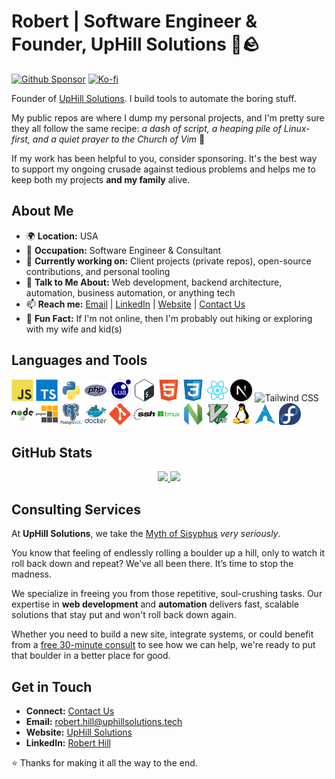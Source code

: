 # Robert | Software Engineer & Founder, UpHill Solutions 🤜🪨
[![Github Sponsor](https://img.shields.io/badge/GitHub%20Sponsor-❤️-blue?style=for-the-badge)](https://github.com/sponsors/uhs-robert) 
[![Ko-fi](https://img.shields.io/badge/ko--fi-buy%20me%20a%20coffee-darkgreen?logo=ko-fi&logoColor=white&style=for-the-badge)](https://ko-fi.com/uphillsolutions)

Founder of [UpHill Solutions](https://uphillsolutions.tech). I build tools to automate the boring stuff.

My public repos are where I dump my personal projects, and I'm pretty sure they all follow the same recipe: _a dash of script, a heaping pile of Linux-first, and a quiet prayer to the Church of Vim_ 🙏

If my work has been helpful to you, consider sponsoring. It's the best way to support my ongoing crusade against tedious problems and helps me to keep both my projects **and my family** alive.

## About Me

- 🌍 **Location:** USA
- 💼 **Occupation:** Software Engineer & Consultant
- 🔭 **Currently working on:** Client projects (private repos), open-source contributions, and personal tooling
- 🧠 **Talk to Me About:** Web development, backend architecture, automation, business automation, or anything tech  
- 📫 **Reach me:** [Email](mailto:robert.hill@uphillsolutions.tech) | [LinkedIn](https://www.linkedin.com/in/robert-hill-a6a189125/) | [Website](https://uphillsolutions.tech) | [Contact Us](https://uphillsolutions.tech/contact-us/)
- 🥾 **Fun Fact:** If I'm not online, then I'm probably out hiking or exploring with my wife and kid(s)
  
## Languages and Tools

<p align="left">
  <!-- Core Languages -->
  <img src="https://raw.githubusercontent.com/devicons/devicon/master/icons/javascript/javascript-original.svg" alt="JavaScript" width="35" height="35"/>
  <img src="https://raw.githubusercontent.com/devicons/devicon/master/icons/typescript/typescript-original.svg" alt="TypeScript" width="35" height="35"/>
  <img src="https://raw.githubusercontent.com/devicons/devicon/master/icons/python/python-original.svg" alt="Python" width="35" height="35"/>
  <img src="https://raw.githubusercontent.com/devicons/devicon/master/icons/php/php-original.svg" alt="PHP" width="35" height="35"/>
  <img src="https://raw.githubusercontent.com/devicons/devicon/master/icons/lua/lua-original.svg" alt="Lua" width="35" height="35"/>
  <img src="https://raw.githubusercontent.com/devicons/devicon/master/icons/bash/bash-original.svg" alt="Shell" width="35" height="35"/>

  <!-- Web & Frontend -->
  <img src="https://raw.githubusercontent.com/devicons/devicon/master/icons/html5/html5-original.svg" alt="HTML5" width="35" height="35"/>
  <img src="https://raw.githubusercontent.com/devicons/devicon/master/icons/css3/css3-original.svg" alt="CSS3" width="35" height="35"/>
  <img src="https://raw.githubusercontent.com/devicons/devicon/master/icons/react/react-original.svg" alt="React" width="35" height="35"/>
  <img src="https://raw.githubusercontent.com/devicons/devicon/master/icons/nextjs/nextjs-original.svg" alt="Nextjs" width="35" height="35"/>
  <img src="https://www.vectorlogo.zone/logos/tailwindcss/tailwindcss-icon.svg" alt="Tailwind CSS" width="35" height="35"/>
  <img src="https://raw.githubusercontent.com/devicons/devicon/master/icons/nodejs/nodejs-original-wordmark.svg" alt="Node.js" width="35" height="35"/>
  <img src="https://raw.githubusercontent.com/devicons/devicon/master/icons/pnpm/pnpm-original-wordmark.svg" alt="pnpm" width="35" height="35"/>

  <!-- Development Tools -->
  <img src="https://raw.githubusercontent.com/devicons/devicon/master/icons/postgresql/postgresql-original-wordmark.svg" alt="PostgreSQL" width="35" height="35"/>
  <img src="https://raw.githubusercontent.com/devicons/devicon/master/icons/docker/docker-original-wordmark.svg" alt="Docker" width="35" height="35"/>
  <img src="https://raw.githubusercontent.com/devicons/devicon/master/icons/git/git-original.svg" alt="Git" width="35" height="35"/>
  <img src="https://raw.githubusercontent.com/devicons/devicon/master/icons/ssh/ssh-original-wordmark.svg" alt="SSH" width="35" height="35"/>
  <img src="https://raw.githubusercontent.com/devicons/devicon/master/icons/tmux/tmux-plain-wordmark.svg" alt="Tmux" width="35" height="35"/>

  <!-- Editors -->
  <img src="https://raw.githubusercontent.com/devicons/devicon/master/icons/neovim/neovim-original.svg" alt="Neovim" width="35" height="35"/>
  <img src="https://raw.githubusercontent.com/devicons/devicon/master/icons/vim/vim-original.svg" alt="Vim" width="35" height="35"/>

  <!-- Operating Systems -->
  <img src="https://raw.githubusercontent.com/devicons/devicon/master/icons/linux/linux-original.svg" alt="Linux" width="35" height="35"/>
  <img src="https://raw.githubusercontent.com/devicons/devicon/master/icons/archlinux/archlinux-original.svg" alt="ArchLinux" width="35" height="35"/>
  <img src="https://raw.githubusercontent.com/devicons/devicon/master/icons/fedora/fedora-original.svg" alt="Fedora" width="35" height="35"/>
</p>


## GitHub Stats

<p align=center >
  <a href="https://github.com/uhs-robert">
    <img height="180em" src="https://github-readme-stats-eight-theta.vercel.app/api?username=uhs-robert&show_icons=true&theme=ayu-mirage&include_all_commits=true&count_private=true"/>
    <img height="180em" src="https://github-readme-stats-eight-theta.vercel.app/api/top-langs/?username=uhs-robert&layout=compact&langs_count=8&theme=ayu-mirage&count_private=true"/>
  </a>
</p>


## Consulting Services
At **UpHill Solutions**, we take the [Myth of Sisyphus](https://en.wikipedia.org/wiki/Sisyphus) _very seriously_. 

You know that feeling of endlessly rolling a boulder up a hill, only to watch it roll back down and repeat? We've all been there. It’s time to stop the madness.

We specialize in freeing you from those repetitive, soul-crushing tasks. Our expertise in **web development** and **automation** delivers fast, scalable solutions that stay put and won't roll back down again.

Whether you need to build a new site, integrate systems, or could benefit from a [free 30-minute consult](https://uphillsolutions.tech/contact-us/) to see how we can help, we're ready to put that boulder in a better place for good.

## Get in Touch

- **Connect:** [Contact Us](https://uphillsolutions.tech/contact-us/)
- **Email:** robert.hill@uphillsolutions.tech
- **Website:** [UpHill Solutions](https://uphillsolutions.tech)
- **LinkedIn:** [Robert Hill](https://www.linkedin.com/in/robert-hill-a6a189125/)

⭐️ Thanks for making it all the way to the end.
